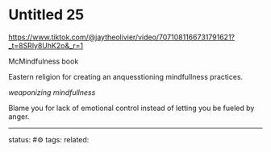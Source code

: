 # Untitled 25
https://www.tiktok.com/@jaytheolivier/video/7071081166731791621?_t=8SRly8UhK2o&_r=1

McMindfulness book

Eastern religion for creating an anquesstioning mindfullness practices.

*weaponizing mindfullness*

Blame you for lack of emotional control instead of letting you be fueled by anger.

---
status: #⚙️ 
tags: 
related: 